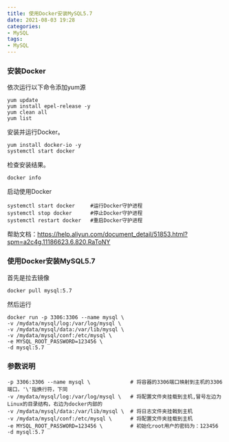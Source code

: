 ```yaml
---
title: 使用Docker安装MySQL5.7
date: 2021-08-03 19:28
categories:
- MySQL
tags:
- MySQL
---
```




### 安装Docker
依次运行以下命令添加yum源

```shell
yum update
yum install epel-release -y
yum clean all
yum list
```

安装并运行Docker。

```shell
yum install docker-io -y
systemctl start docker
```

检查安装结果。

```shell
docker info
```

启动使用Docker

```shell
systemctl start docker     #运行Docker守护进程
systemctl stop docker      #停止Docker守护进程
systemctl restart docker   #重启Docker守护进程
```

帮助文档：https://help.aliyun.com/document_detail/51853.html?spm=a2c4g.11186623.6.820.RaToNY


### 使用Docker安装MySQL5.7
首先是拉去镜像
```shell
docker pull mysql:5.7
```

然后运行
```shell
docker run -p 3306:3306 --name mysql \
-v /mydata/mysql/log:/var/log/mysql \
-v /mydata/mysql/data:/var/lib/mysql \
-v /mydata/mysql/conf:/etc/mysql \
-e MYSQL_ROOT_PASSWORD=123456 \
-d mysql:5.7
```

### 参数说明
```shell
-p 3306:3306 --name mysql \				# 将容器的3306端口映射到主机的3306端口，'\'指换行符，下同
-v /mydata/mysql/log:/var/log/mysql \	# 将配置文件夹挂载到主机,冒号左边为Linux的目录结构，右边为docker内部的
-v /mydata/mysql/data:/var/lib/mysql \	# 将日志文件夹挂戟到主机
-v /mydata/mysql/conf:/etc/mysql \		# 将配置文件夹挂载到主机
-e MYSQL_ROOT_PASSWORD=123456 \			# 初始化root用户的密码为：123456
-d mysql:5.7
```
